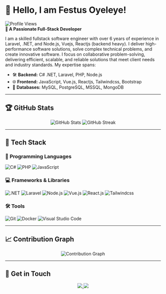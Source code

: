 # 👋 Hello, I am Festus Oyeleye!

![Profile Views](https://komarev.com/ghpvc/?username=vestusola&color=blue)  
**🌟 A Passionate Full-Stack Developer**

I am a skilled fullstack software engineer with over 6 years of experience in Laravel, .NET, and Node.js, Vuejs, Reactjs (backend heavy). I deliver high-performance software solutions, solve complex technical problems, and create innovative software. I focus on collaborative problem-solving, delivering efficient, scalable, and reliable solutions that meet client needs and industry standards. My expertise spans:

- 🛠 **Backend:** C# .NET, Laravel, PHP, Node.js  
- 🌐 **Frontend:** JavaScript, Vue.js, Reactjs, Tailwindcss, Bootstrap
- 💾 **Databases:** MySQL, PostgreSQL, MSSQL, MongoDB

---

## 🏆 **GitHub Stats**

<p align="center">
  <img src="https://github-readme-stats.vercel.app/api?username=vestusola&show_icons=true&theme=radical&count_private=true" alt="GitHub Stats" />
  <img src="https://github-readme-streak-stats.herokuapp.com/?user=vestusola&theme=radical" alt="GitHub Streak" />
</p>

---

## 🚀 **Tech Stack**

### 🔧 **Programming Languages**
![C#](https://img.shields.io/badge/-C%23-05122A?style=flat&logo=csharp&logoColor=239120)
![PHP](https://img.shields.io/badge/-PHP-05122A?style=flat&logo=php&logoColor=777BB4)
![JavaScript](https://img.shields.io/badge/-JavaScript-05122A?style=flat&logo=javascript&logoColor=F7DF1E)

### 💻 **Frameworks & Libraries**
![.NET](https://img.shields.io/badge/-.NET-05122A?style=flat&logo=dotnet&logoColor=512BD4)
![Laravel](https://img.shields.io/badge/-Laravel-05122A?style=flat&logo=laravel&logoColor=FF2D20)
![Node.js](https://img.shields.io/badge/-Node.js-05122A?style=flat&logo=nodedotjs&logoColor=339933)
![Vue.js](https://img.shields.io/badge/-Vue.js-05122A?style=flat&logo=vue.js&logoColor=4FC08D)
![React.js](https://img.shields.io/badge/-React.js-05122A?style=flat&logo=react&logoColor=4FC08D)
![Tailwindcss](https://img.shields.io/badge/-Tailwindcss-05122A?style=flat&logo=tailwindcss&logoColor=4FC08D)

### 🛠️ **Tools**
![Git](https://img.shields.io/badge/-Git-05122A?style=flat&logo=git&logoColor=F05032)
![Docker](https://img.shields.io/badge/-Docker-05122A?style=flat&logo=docker&logoColor=2496ED)
![Visual Studio Code](https://img.shields.io/badge/-VS%20Code-05122A?style=flat&logo=visualstudiocode&logoColor=007ACC)

---

## 📈 **Contribution Graph**

<p align="center">
  <img src="https://github-readme-activity-graph.vercel.app/graph?username=vestusola&theme=radical" alt="Contribution Graph" />
</p>

---

## 🌟 **Get in Touch**

<p align="center">
  <a href="https://www.linkedin.com/in/vestusola/" target="_blank">
    <img src="https://img.shields.io/badge/LinkedIn-%230077B5.svg?style=for-the-badge&logo=linkedin&logoColor=white" />
  </a>
  <a href="mailto:vestusola@gmail.com" target="_blank">
    <img src="https://img.shields.io/badge/Email-D14836?style=for-the-badge&logo=gmail&logoColor=white" />
  </a>
</p>
